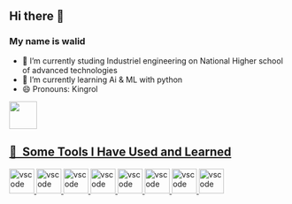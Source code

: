 
## Hi there 👋
### My name is walid 
- 🔭 I’m currently studing  Industriel engineering on National Higher school of advanced technologies
- 🌱 I’m currently learning Ai & ML with python
- 😄 Pronouns: Kingrol 
<a href="https://www.instagram.com/walid.s.lh/">

  <img height="50" src="https://user-images.githubusercontent.com/46517096/166974368-9798f39f-1f46-499c-b14e-81f0a3f83a06.png"/>

<h2> 🚀 &nbsp;Some Tools I Have Used and Learned</h2>
<p align="left">
  <img src="https://cdn.jsdelivr.net/gh/devicons/devicon@latest/icons/html5/html5-original.svg" alt="vscode" width="45" height="45" />
  <img src="https://cdn.jsdelivr.net/gh/devicons/devicon@latest/icons/css3/css3-original.svg" alt="vscode" width="45" height="45" />
  <img src="https://cdn.jsdelivr.net/gh/devicons/devicon@latest/icons/javascript/javascript-original.svg" alt="vscode" width="45" height="45" />
  <img src="https://cdn.jsdelivr.net/gh/devicons/devicon@latest/icons/figma/figma-original.svg" alt="vscode" width="45" height="45" />
<img src="https://cdn.jsdelivr.net/gh/devicons/devicon@latest/icons/python/python-original.svg" alt="vscode" width="45" height="45" />  
<img src="https://cdn.jsdelivr.net/gh/devicons/devicon@latest/icons/django/django-plain-wordmark.svg" alt="vscode" width="45" height="45" />
<img src="https://cdn.jsdelivr.net/gh/devicons/devicon@latest/icons/visualbasic/visualbasic-original.svg" alt="vscode" width="45" height="45" />
<img src="https://cdn.jsdelivr.net/gh/devicons/devicon/icons/vscode/vscode-original.svg" alt="vscode" width="45" height="45"/>





                                                        

</p>



  
</a>
